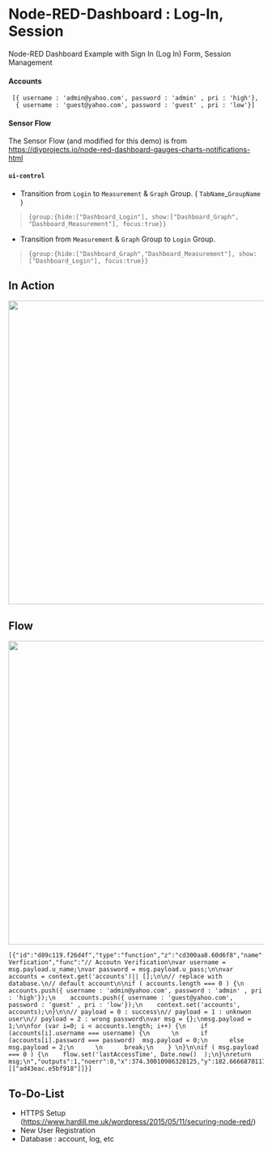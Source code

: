 # Node-RED-Dashboard : Log-In, Session

Node-RED Dashboard Example with Sign In (Log In) Form, Session Management

#### Accounts 

```
 [{ username : 'admin@yahoo.com', password : 'admin' , pri : 'high'},
  { username : 'guest@yahoo.com', password : 'guest' , pri : 'low'}]
```    

#### Sensor Flow 

The Sensor Flow (and modified for this demo) is from https://diyprojects.io/node-red-dashboard-gauges-charts-notifications-html

#### `ui-control`

  
- Transition from `Login` to `Measurement` & `Graph` Group.  ( `TabName`_`GroupName` )

 > `{group:{hide:["Dashboard_Login"], show:["Dashboard_Graph", "Dashboard_Measurement"], focus:true}} `

- Transition from `Measurement` & `Graph` Group to `Login` Group.

 > `{group:{hide:["Dashboard_Graph","Dashboard_Measurement"], show:["Dashboard_Login"], focus:true}}`

## In Action 


<p align="center">
<img src="https://github.com/phyunsj/node-red-dashboard-login/blob/master/dasahboard_session_timeout.gif" width="600px"/>
</p>

## Flow

<p align="center">
<img src="https://github.com/phyunsj/node-red-dashboard-login/blob/master/node-red-dashboard.png" width="600px"/>
</p>


```
[{"id":"d89c119.f26d4f","type":"function","z":"cd300aa8.60d6f8","name":"Account Verfication","func":"// Accoutn Verification\nvar username = msg.payload.u_name;\nvar password = msg.payload.u_pass;\n\nvar accounts = context.get('accounts')|| [];\n\n// replace with database.\n// default account\n\nif ( accounts.length === 0 ) {\n    accounts.push({ username : 'admin@yahoo.com', password : 'admin' , pri : 'high'});\n    accounts.push({ username : 'guest@yahoo.com', password : 'guest' , pri : 'low'});\n    context.set('accounts', accounts);\n}\n\n// payload = 0 : success\n// payload = 1 : unknwon user\n// payload = 2 : wrong password\nvar msg = {};\nmsg.payload = 1;\n\nfor (var i=0; i < accounts.length; i++) {\n    if (accounts[i].username === username) {\n      \n      if (accounts[i].password === password)  msg.payload = 0;\n      else msg.payload = 2;\n      \n      break;\n    } \n}\n\nif ( msg.payload === 0 ) {\n    flow.set('lastAccessTime', Date.now()  );\n}\nreturn msg;\n","outputs":1,"noerr":0,"x":374.30010986328125,"y":182.66668701171875,"wires":[["ad43eac.e5bf918"]]}]
```

## To-Do-List

- HTTPS Setup (https://www.hardill.me.uk/wordpress/2015/05/11/securing-node-red/) 
- New User Registration
- Database : account, log, etc

